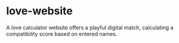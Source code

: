 # love-website
A love calculator website offers a playful digital match, calculating a compatibility score based on entered names.
